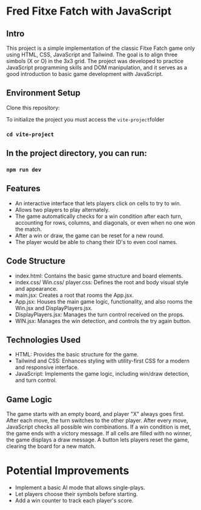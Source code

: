 # Fred Fitxe Fatch with JavaScript

## Intro
This project is a simple implementation of the classic Fitxe Fatch game only using HTML, CSS, JavaScript and Tailwind. The goal is to align three simbols (X or O) in the 3x3 grid. The project was developed to practice JavaScript programming skills and DOM manipulation, and it serves as a good introduction to basic game development with JavaScript.


## Environment Setup

Clone this repository:

To initialize the project you must access the `vite-project`folder
### `cd vite-project`

## In the project directory, you can run:

### `npm run dev`

## Features
- An interactive interface that lets players click on cells to try to win.
- Allows two players to play alternately.
- The game automatically checks for a win condition after each turn, accounting for rows, columns, and diagonals, or even when no one won the match.
- After a win or draw, the game can be reset for a new round.
- The player would be able to chang their ID's to even cool names.


## Code Structure
- index.html: Contains the basic game structure and board elements.
- index.css/ Win.css/ player.css: Defines the root and body visual style and appearance.
- main.jsx: Creates a root that rooms the App.jsx.
- App.jsx: Houses the main game logic, functionality, and also rooms the Win.jsx and DisplayPlayers.jsx.
- DisplayPlayers.jsx: Manages the turn control received on the props.
- WIN.jsx: Manages the win detection, and controls the try again button.


## Technologies Used
- HTML: Provides the basic structure for the game.
- Tailwind and CSS: Enhances styling with utility-first CSS for a modern and responsive interface.
- JavaScript: Implements the game logic, including win/draw detection, and turn control.


## Game Logic
The game starts with an empty board, and player "X" always goes first. After each move, the turn switches to the other player. After every move, JavaScript checks all possible win combinations. If a win condition is met, the game ends with a victory message. If all cells are filled with no winner, the game displays a draw message. A button lets players reset the game, clearing the board for a new match.


# Potential Improvements
- Implement a basic AI mode that allows single-plays.
- Let players choose their symbols before starting.
- Add a win counter to track each player's score.
